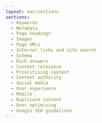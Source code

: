 ```yaml
---
layout: nav/sections
sections:
  - Keywords
  - Metadata
  - Page headings
  - Images
  - Page URLs
  - Internal links and site search
  - Schema
  - Rich answers
  - Content relevance
  - Prioritising content
  - Content authority
  - Social media
  - User experience
  - Mobile
  - Duplicate content
  - Over optimising
  - Google SEO guidelines
---
```


